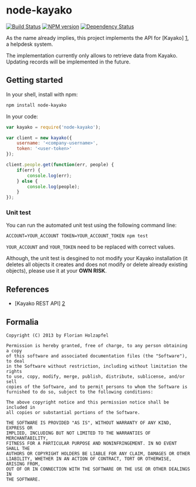 # node-kayako
[![Build Status](https://travis-ci.org/florianholzapfel/node-kayako.png)](https://travis-ci.org/florianholzapfel/node-kayako) [![NPM version](https://badge.fury.io/js/node-kayako.png)](http://badge.fury.io/js/node-kayako) [![Dependency Status](https://david-dm.org/florianholzapfel/node-kayako.png)](https://david-dm.org/florianholzapfel/node-kayako)

As the name already implies, this project implements the API for [Kayako] [1], a helpdesk system.

The implementation currently only allows to retrieve data from Kayako. Updating records will be implemented in the future.

## Getting started

In your shell, install with npm:

```sh
npm install node-kayako
```

In your code:

```javascript
var kayako = require('node-kayako');

var client = new kayako({
	username: '<company-username>',
	token: '<user-token>'
});

client.people.get(function(err, people) {
	if(err) {
		console.log(err);
	} else {
		console.log(people);
	}
});
```

### Unit test ###
You can run the automated unit test using the following command line:

```
ACCOUNT=YOUR_ACCOUNT TOKEN=YOUR_ACCOUNT_TOKEN npm test
```

```YOUR_ACCOUNT``` and ```YOUR_TOKEN``` need to be replaced with correct values.

Although, the unit test is desgined to not modify your Kayako installation (it deletes all objects it creates and does not modify or delete already existing objects), please use it at your **OWN RISK**.

## References ##
 * [Kayako REST API] [2]

## Formalia

```
Copyright (C) 2013 by Florian Holzapfel

Permission is hereby granted, free of charge, to any person obtaining a copy
of this software and associated documentation files (the "Software"), to deal
in the Software without restriction, including without limitation the rights
to use, copy, modify, merge, publish, distribute, sublicense, and/or sell
copies of the Software, and to permit persons to whom the Software is
furnished to do so, subject to the following conditions:

The above copyright notice and this permission notice shall be included in
all copies or substantial portions of the Software.

THE SOFTWARE IS PROVIDED "AS IS", WITHOUT WARRANTY OF ANY KIND, EXPRESS OR
IMPLIED, INCLUDING BUT NOT LIMITED TO THE WARRANTIES OF MERCHANTABILITY,
FITNESS FOR A PARTICULAR PURPOSE AND NONINFRINGEMENT. IN NO EVENT SHALL THE
AUTHORS OR COPYRIGHT HOLDERS BE LIABLE FOR ANY CLAIM, DAMAGES OR OTHER
LIABILITY, WHETHER IN AN ACTION OF CONTRACT, TORT OR OTHERWISE, ARISING FROM,
OUT OF OR IN CONNECTION WITH THE SOFTWARE OR THE USE OR OTHER DEALINGS IN
THE SOFTWARE.
```

[1]: http://www.kayako.com
[2]: http://wiki.kayako.com/display/DEV/Kayako+REST+API
